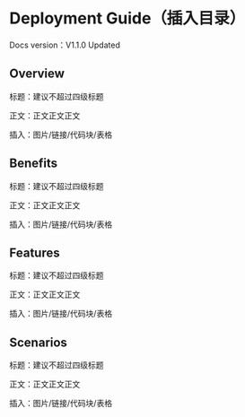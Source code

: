 # Deployment Guide（插入目录）

Docs version：V1.1.0   Updated 

## Overview

标题：建议不超过四级标题

正文：正文正文正文

插入：图片/链接/代码块/表格



## Benefits

标题：建议不超过四级标题

正文：正文正文正文

插入：图片/链接/代码块/表格

## Features

标题：建议不超过四级标题

正文：正文正文正文

插入：图片/链接/代码块/表格

## Scenarios

标题：建议不超过四级标题

正文：正文正文正文

插入：图片/链接/代码块/表格